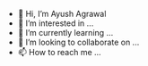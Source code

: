 - 👋 Hi, I’m Ayush Agrawal
- 👀 I’m interested in ...
- 🌱 I’m currently learning ...
- 💞️ I’m looking to collaborate on ...
- 📫 How to reach me ...

<!---
ayush-agr/ayush-agr is a ✨ special ✨ repository because its `README.md` (this file) appears on your GitHub profile.
You can click the Preview link to take a look at your changes.
--->
